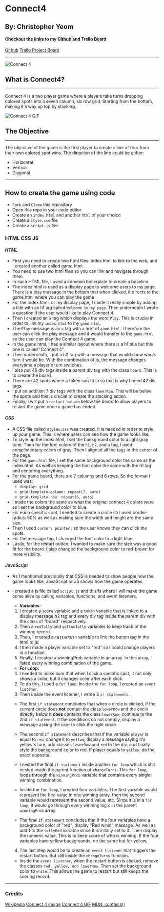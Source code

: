 # Connect4

## By: Christopher Yeom

#### Checkout the links to my Github and Trello Board

[Github](https://github.com/Cyeom97/ConnectFour_Game)
[Trello Project Board](https://trello.com/invite/b/s9xkhMOw/f2959833df3fe380ad04f3c84578a531/christopher-yeom-connect4)

---

![Connect 4](https://encrypted-tbn0.gstatic.com/images?q=tbn:ANd9GcTGaiAwhEY1OPOR-4azXRQVLdszBRXpr10BCw&usqp=CAU)

## **What is Connect4?**

---

Connect 4 is a two player game where a players take turns dropping colored spots into a seven column, six row grid. Starting from the bottom, making it's way up top by stacking.

![Connect 4 GIF](https://user-images.githubusercontent.com/39765499/56462040-26ef7080-63b4-11e9-8f5a-7f0b4dec216d.gif)

## **The Objective**

---

The objective of the game is the first player to create a line of four from their own colored spot wins. The direction of the line could be either:

- Horizontal
- Vertical
- Diagonal

---

## **How to create the game using code**

- `Fork` and `Clone` this repository
- Open this repo in your code editor
- Create an `index.html` and another `html` of your choice
- Create a `style.css` file
- Create a `script.js` file

### HTML CSS JS

#### _HTML_

- First you need to create two html files: index.html to link to the web, and I created another called game.html.
- You need to use two html files so you can link and navigate through them.
- In each HTML file, I used a common boilerplate to create a baseline.
- The index.html is used as a display page to welcome users to my page. There is a play message in the bottom that when clicked, it directs to the game.html where you can play the game
- For the index.html, or my display page, I made it really simple by adding a title with an h1 tag called `Welcome to my page`. Then underneath I wrote a question if the user would like to play Connect 4.
- Then I created an `a` tag which displays the word `Play`. This is crucial in order to link my `index.html` to my `game.html`.
- The `Play` message is an `a` tag with a href of `game.html`. Therefore the user can click the play message and it would transfer to the `game.html` so the user can play the Connect 4 game.
- In the game.html, I had a similar layout where there is a h1 title but this one is called "Connect 4".
- Then underneath, I put a h2 tag with a message that would show who's turn it would be. With the combination of js, the message changes everytime a player's turn switches.
- I also put 49 div tags inside a parent div tag with the class `board`. This is to create the board.
- There are 42 spots where a token can fit in so that is why I need 42 div tags.
- I put an addition 7 div tags with the class `lowerRow`. This will be below the spots and this is crucial to create the stacking action.
- Finally, I will put a `restart button` below the board to allow players to restart the game once a game has ended.

#### _CSS_

- A CSS file called `styles.css` was created. It is needed in order to style up your game. This is where users can see how the game looks like.
- To style up the index.html, I set the background color to a light gray tone. Then for the font colors of the `h1`, `h2`, and `a` tag, I used complimentary colors of gray. Then I aligned all the tags in the center of the page.
- For the `game.html` file, I set the same background color the same as the index.html. As well as keeping the font color the same with the h1 tag and centering everything.
- For the game board, there are 7 columns and 6 rows. So the format I used was:
  - `display: grid`
  - `grid-template-column: repeat(7, auto)`
  - `grid-template-row: repeat(6, auto)`
- I made the colors the same as what the original connect 4 colors were so I set the background color to blue.
- For each specific spot, I needed to create a circle so I used border-radius: 50% as well as making sure the width and height are the same size.
- Then I used `cursor: pointer;` so the user knows they can click the spots.
- For the message tag, I changed the font color to a light blue.
- Lastly, for the restart button, I wanted to make sure the size was a good fit for the board. I also changed the background color to red-brown for more visibility.

#### _JavaScript_

- As I mentioned previously that CSS is needed to show people how the game looks like, JavaScript or JS shows how the game operates.
- I created a js file called `script.js` and this is where I will make the game come alive by calling variables, functions, and event listeners.

  - **Variables:**

  1. I created a `score` variable and a `token` variable that is linked to a display message h2 tag and every div tag inside the parent div with the class of "board" respectively.
  2. Then a `redTally` and `yellowTally` variables to keep track of the winning record.
  3. Then, I created a `restartBtn` variable to link the button tag in the html to js.
  4. I then made a player variable set to "red" so I could change players in a function.
  5. Finally, I created a winningProb variable in an array. In this array, I listed every winning combination of the game.

  - **For Loop:**

  1.  I needed to make sure that when I click a specific spot, it not only shows a color, but it changes color after each click.
  2.  To do this, I used a `for loop`. Inside the `for loop`, I created an `event listener`.
  3.  Then inside the event listener, I wrote 3 `if statements`.

  - The first `if statement` concludes that when a circle is clicked, if the current circle does **not** contain the class `lowerRow` and the circle directly below it **does** contains the class `lowerRow`, continue to the 2nd `if statement`. If the conditions do not comply, display a message asking the user to click the right circle.
  - The second `if statement` describes that if the variable `player` is equal to `red`, change it to `yellow`, display a message saying it's yellow's turn, add classes `lowerRow` and `red` to the div, and finally style the background color to red. If player equals to `yellow`, do the exact opposite.
  - I nested the final `if statement` inside another `for loop` which is still nested inside the parent function of `changeTurns`. This `for loop`, loops through the `winningProb` variable that contains every single winning combination.

  - Inside the `for loop`, I created four variables. The first variable would represent the first value in one winning array, then the second variable would represent the second value, etc. Since it is in a `for loop`, it would go through every winning logic in the parent `winningProb` array.
  - The final `if statement` concludes that if the four variables have a background color of "red", display "Red wins!" message. As well as add 1 to the `tallyRed` variable since it is initally set to 0. Then display the numeric value. This is to keep score of who is winning. If the four variables have yellow backgrounds, do the same but for yellow.

  4.  The last step would be to create an `event listener` that triggers the restart button. But still inside the `changeTurns` function.

  - Inside the `event listener`, when the restart button is clicked, remove the classes `red, yellow, and lowerRow`. Then set the background color to `white`. This allows the game to restart but still keeps the scoring record.

---

### Credits

[Wikipedia](https://en.wikipedia.org/wiki/Connect_Four)
[Connect 4 image](https://encrypted-tbn0.gstatic.com/images?q=tbn:ANd9GcTGaiAwhEY1OPOR-4azXRQVLdszBRXpr10BCw&usqp=CAU)
[Connect 4 GIF](https://user-images.githubusercontent.com/39765499/56462040-26ef7080-63b4-11e9-8f5a-7f0b4dec216d.gif)
[MDN: contains()](https://developer.mozilla.org/en-US/docs/Web/API/DOMTokenList/contains)

